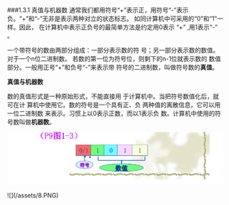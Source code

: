 ###1.3.1 真值与机器数 
通常我们都用符号“+”表示正，用符号“-”表示 负。“+”和“-”无非是表示两种对立的状态标志。 如同计算机中可采用的“0”和“1”一样。因此， 在计算机中表示正负号的最简单方法是约定用0表示 “+” ,用1表示“-” 。<p> 
一个带符号的数由两部分组成：一部分表示数的符 号；另一部分表示数的数值。对于一个n位二进制数。 若数的第一位为符号位，则剩下的n-1位就表示数的 数值部分。一般用正号“+”和负号“-”来表示带 符号的二进制数，叫做符号数的**真值**。<p> 
**真值与机器数**<p> 
数的真值形式是一种原始形式，不能直接用 于计算机中。当把符号数值化后，就可在计 算机中使用它。数的符号是一个具有正、负 两种值的离散信息，它可以用一位二进制数 来表示。习惯上以0表示正数，而以1表示负 数。计算机中使用的符号数叫做**机器数**。<p>
![](/assets/7.PNG) 
<p>
<p>
![](/assets/8.PNG)
<p>

